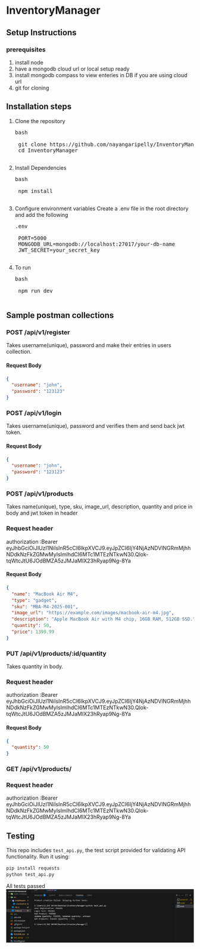 # InventoryManager

## Setup Instructions

### prerequisites

1. install node
2. have a mongodb cloud url or local setup ready
3. install mongodb compass to view enteries in DB if you are using cloud url
4. git for cloning

## Installation steps

1. Clone the repository
    <pre>bash<br>
    git clone https://github.com/nayangaripelly/InventoryManager.git
    cd InventoryManager
    <br></pre>
    

2. Install Dependencies
    <pre>bash<br>
    npm install
    <br></pre>

3. Configure environment variables
    Create a .env file in the root directory and add the following

    <pre>.env<br>
    PORT=5000
    MONGODB_URL=mongodb://localhost:27017/your-db-name
    JWT_SECRET=your_secret_key
    <br></pre>

4. To run
    <pre>bash<br>
    npm run dev
    <br></pre>

## Sample postman collections

### POST /api/v1/register

Takes username(unique), password and make their entries in users collection.

#### Request Body
```json
{
  "username": "john",
  "password": "123123"
}
```
### POST /api/v1/login

Takes username(unique), password and verifies them and send back jwt token.

#### Request Body
```json
{
  "username": "john",
  "password": "123123"
}
```
### POST /api/v1/products

Takes name(unique), type, sku, image_url, description, quantity and price in body and jwt token in header

### Request header
 authorization :Bearer eyJhbGciOiJIUzI1NiIsInR5cCI6IkpXVCJ9.eyJpZCI6IjY4NjAzNDVlNGRmMjhhNDdkNzFkZGMwMyIsImlhdCI6MTc1MTEzNTkwN30.Qlok-tqWtcJtU6JOdBMZA5zJMJaMIX23hRyap9Ng-8Ya 

#### Request Body
```json
{
  "name": "MacBook Air M4",
  "type": "gadget",
  "sku": "MBA-M4-2025-001",
  "image_url": "https://example.com/images/macbook-air-m4.jpg",
  "description": "Apple MacBook Air with M4 chip, 16GB RAM, 512GB SSD.",
  "quantity": 50,
  "price": 1399.99
}
```

### PUT /api/v1/products/:id/quantity

Takes quantity in body.

### Request header
 authorization :Bearer eyJhbGciOiJIUzI1NiIsInR5cCI6IkpXVCJ9.eyJpZCI6IjY4NjAzNDVlNGRmMjhhNDdkNzFkZGMwMyIsImlhdCI6MTc1MTEzNTkwN30.Qlok-tqWtcJtU6JOdBMZA5zJMJaMIX23hRyap9Ng-8Ya 

#### Request Body
```json
{
  "quantity": 50
}
```

### GET /api/v1/products/

### Request header
 authorization :Bearer eyJhbGciOiJIUzI1NiIsInR5cCI6IkpXVCJ9.eyJpZCI6IjY4NjAzNDVlNGRmMjhhNDdkNzFkZGMwMyIsImlhdCI6MTc1MTEzNTkwN30.Qlok-tqWtcJtU6JOdBMZA5zJMJaMIX23hRyap9Ng-8Ya 

## Testing

This repo includes `test_api.py`, the test script provided for validating API functionality.
Run it using:

```bash
pip install requests
python test_api.py
```

All tests passed
![alt](./All_tests_passed.png)